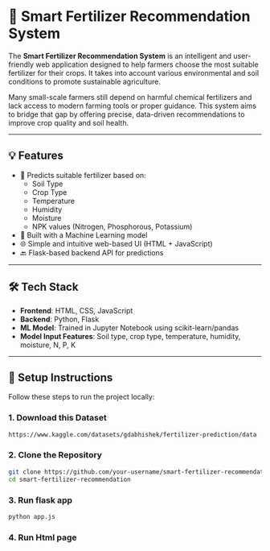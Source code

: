# 🌱 Smart Fertilizer Recommendation System

The **Smart Fertilizer Recommendation System** is an intelligent and user-friendly web application designed to help farmers choose the most suitable fertilizer for their crops. It takes into account various environmental and soil conditions to promote sustainable agriculture.

Many small-scale farmers still depend on harmful chemical fertilizers and lack access to modern farming tools or proper guidance. This system aims to bridge that gap by offering precise, data-driven recommendations to improve crop quality and soil health.

---

## 💡 Features

- 🚜 Predicts suitable fertilizer based on:
  - Soil Type
  - Crop Type
  - Temperature
  - Humidity
  - Moisture
  - NPK values (Nitrogen, Phosphorous, Potassium)
- 🤖 Built with a Machine Learning model
- 🌐 Simple and intuitive web-based UI (HTML + JavaScript)
- 🔙 Flask-based backend API for predictions

---

## 🛠️ Tech Stack

- **Frontend**: HTML, CSS, JavaScript  
- **Backend**: Python, Flask  
- **ML Model**: Trained in Jupyter Notebook using scikit-learn/pandas  
- **Model Input Features**: Soil type, crop type, temperature, humidity, moisture, N, P, K

---

## 🚀 Setup Instructions

Follow these steps to run the project locally:

### 1. Download this Dataset
```bash
https://www.kaggle.com/datasets/gdabhishek/fertilizer-prediction/data
```

### 2. Clone the Repository
```bash
git clone https://github.com/your-username/smart-fertilizer-recommendation.git
cd smart-fertilizer-recommendation
```

### 3. Run flask app
```bash
python app.js
```

### 4. Run Html page
